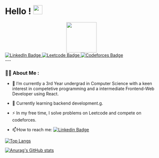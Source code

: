 <h1>
  Hello !
  <img src="https://media.giphy.com/media/hvRJCLFzcasrR4ia7z/giphy.gif" width="30px"/>
</h1>

<div id="header" align="center">
  <img src="https://media.giphy.com/media/M9gbBd9nbDrOTu1Mqx/giphy.gif" width="100"/>
</div>
<div id="badges">
 <a href="https://www.linkedin.com/in/vimal-mishra9517/" target="_blank">
    <img src="https://img.shields.io/badge/LinkedIn-blue?style=for-the-badge&logo=linkedin&logoColor=white" alt="LinkedIn Badge"/>
  </a>
  <a href="https://leetcode.com/vimalmishra2002/">
    <img src="https://img.shields.io/badge/Leetcode-black?style=for-the-badge&logo=leetcode&logoColor=white" alt="Leetcode Badge"/>
  </a>
  <a href="https://codeforces.com/profile/vimal2002">
    <img src="https://img.shields.io/badge/Codeforces-red?style=for-the-badge&logo=codeforcesr&logoColor=white" alt="Codeforces Badge"/>
  </a>
</div>
---

### :man_technologist: About Me :

- :telescope: I’m currently a 3rd Year undergrad in Computer Science with a keen interest in competetive programming and a intermediate Frontend-Web Developer using React.

- :seedling: Currently learning backend development.g.

- :zap: In my free time, I solve problems on Leetcode and compete on codeforces.

- :mailbox:How to reach me: [![Linkedin Badge](https://img.shields.io/badge/-kakbar-blue?style=flat&logo=Linkedin&logoColor=white)](https://www.linkedin.com/in/vimal-mishra9517/)


[![Top Langs](https://github-readme-stats.vercel.app/api/top-langs/?username=iampaandey&layout=compact&theme=vision-friendly-dark)](https://github.com/anuraghazra/github-readme-stats)



[![Anurag's GitHub stats](https://github-readme-stats.vercel.app/api?username=vimal20002)](https://github.com/anuraghazra/github-readme-stats)
